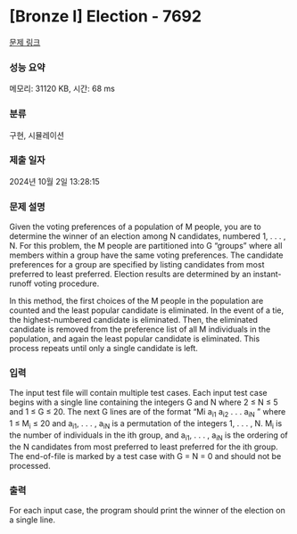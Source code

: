 # [Bronze I] Election - 7692 

[문제 링크](https://www.acmicpc.net/problem/7692) 

### 성능 요약

메모리: 31120 KB, 시간: 68 ms

### 분류

구현, 시뮬레이션

### 제출 일자

2024년 10월 2일 13:28:15

### 문제 설명

<p>Given the voting preferences of a population of M people, you are to determine the winner of an election among N candidates, numbered 1, . . . , N. For this problem, the M people are partitioned into G “groups” where all members within a group have the same voting preferences. The candidate preferences for a group are specified by listing candidates from most preferred to least preferred. Election results are determined by an instant-runoff voting procedure.</p>

<p>In this method, the first choices of the M people in the population are counted and the least popular candidate is eliminated. In the event of a tie, the highest-numbered candidate is eliminated. Then, the eliminated candidate is removed from the preference list of all M individuals in the population, and again the least popular candidate is eliminated. This process repeats until only a single candidate is left.</p>

### 입력 

 <p>The input test file will contain multiple test cases. Each input test case begins with a single line containing the integers G and N where 2 ≤ N ≤ 5 and 1 ≤ G ≤ 20. The next G lines are of the format “Mi a<sub>i1</sub> a<sub>i2</sub> . . . a<sub>iN</sub> ” where 1 ≤ M<sub>i</sub> ≤ 20 and a<sub>i1</sub>, . . . , a<sub>iN</sub> is a permutation of the integers 1, . . . , N. M<sub>i</sub> is the number of individuals in the ith group, and a<sub>i1</sub>, . . . , a<sub>iN</sub> is the ordering of the N candidates from most preferred to least preferred for the ith group. The end-of-file is marked by a test case with G = N = 0 and should not be processed.</p>

### 출력 

 <p>For each input case, the program should print the winner of the election on a single line.</p>

